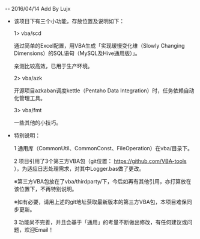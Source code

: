  
-- 2016/04/14 Add By Lujx

* 该项目下有三个小功能，存放位置及说明如下：

  1> vba/scd
  
     通过简单的Excel配置，用VBA生成「实现缓慢变化维（Slowly Changing Dimensions）的SQL语句（MySQL及Hive通用版）」。
     
     亲测比较高效，已用于生产环境。
     
  2> vba/azk
  
     开源项目azkaban调度kettle（Pentaho Data Integration）时，任务依赖自动化管理工具。
  
  3> vba/fmt
  
     一些其他的小技巧。

* 特别说明：

  1 通用库（CommonUtil、CommonConst、FileOperation）在vba/目录下。

  2 项目引用了3个第三方VBA包（git位置： https://github.com/VBA-tools ），为适应日志处理需求，对其中Logger.bas做了更改。

    ※第三方VBA包放在了vba/thirdparty/下，今后如再有其他引用，亦打算放在该位置下，不再特别说明。

    ※如有必要，请用上述的git地址获取最新版本的第三方VBA包，本项目难保同步更新。
    
  3 功能尚不完善，并且会基于「通用」的考量不断做出修改，有任何建议或问题，欢迎Email！

